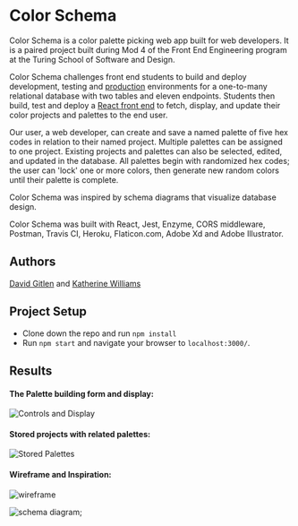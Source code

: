 # Color Schema

Color Schema is a color palette picking web app built for web developers. It is a paired project built during Mod 4 of the Front End Engineering program at the Turing School of Software and Design.

Color Schema challenges front end students to build and deploy development, testing and [production](https://palette-picker-api-williams.herokuapp.com) environments for a one-to-many relational database with two tables and eleven endpoints. Students then build, test and deploy a [React front end](https://palette-picker-dg.herokuapp.com) to fetch, display, and update their color projects and palettes to the end user.

Our user, a web developer, can create and save a named palette of five hex codes in relation to their named project. Multiple palettes can be assigned to one project. Existing projects and palettes can also be selected, edited, and updated in the database. All palettes begin with randomized hex codes; the user can 'lock' one or more colors, then generate new random colors until their palette is complete.

Color Schema was inspired by schema diagrams that visualize database design.

Color Schema was built with React, Jest, Enzyme, CORS middleware, Postman, Travis CI, Heroku, Flaticon.com, Adobe Xd and Adobe Illustrator.

## Authors

[David Gitlen](https://github.com/davidagitlen) and 
[Katherine Williams](https://github.com/kawilliams8)

## Project Setup

- Clone down the repo and run `npm install`
- Run `npm start` and navigate your browser to `localhost:3000/`.

## Results

#### The Palette building form and display:

![Controls and Display]()

#### Stored projects with related palettes:

![Stored Palettes](https://github.com/davidagitlen/palette-picker/blob/master/Palettes.png)

#### Wireframe and Inspiration:

![wireframe]()

![schema diagram](https://github.com/davidagitlen/palette-picker/blob/master/sample_diagram.png);